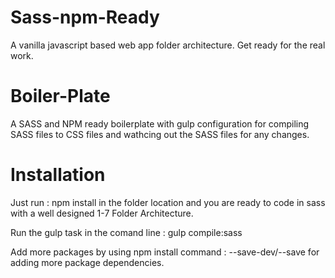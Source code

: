 # Sass-npm-Ready
A vanilla javascript based web app folder architecture. Get ready for the real work.  

# Boiler-Plate 
A SASS and NPM ready boilerplate with gulp configuration for compiling SASS files to CSS files and wathcing out the SASS files for any changes.

# Installation
Just run :
npm install 
in the folder location and you are ready to code in sass with a well designed 1-7 Folder Architecture. 

Run the gulp task in the comand line :
gulp compile:sass

Add more packages by using npm install command :
--save-dev/--save for adding more package dependencies.
